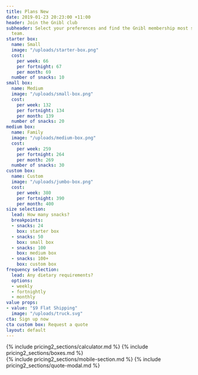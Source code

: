 ```yaml
---
title: Plans New
date: 2019-01-23 20:23:00 +11:00
header: Join the Gnibl club
subheader: Select your preferences and find the Gnibl membership most suited to your
  team.
starter box:
  name: Small
  image: "/uploads/starter-box.png"
  cost:
    per week: 66
    per fortnight: 67
    per month: 69
  number of snacks: 10
small box:
  name: Medium
  image: "/uploads/small-box.png"
  cost:
    per week: 132
    per fortnight: 134
    per month: 139
  number of snacks: 20
medium box:
  name: Family
  image: "/uploads/medium-box.png"
  cost:
    per week: 259
    per fortnight: 264
    per month: 269
  number of snacks: 30
custom box:
  name: Custom
  image: "/uploads/jumbo-box.png"
  cost:
    per week: 380
    per fortnight: 390
    per month: 400
size selection:
  lead: How many snacks?
  breakpoints:
  - snacks: 24
    box: starter box
  - snacks: 50
    box: small box
  - snacks: 100
    box: medium box
  - snacks: 100+
    box: custom box
frequency selection:
  lead: Any dietary requirements?
  options:
  - weekly
  - fortnightly
  - monthly
value props:
- value: "$9 Flat Shipping"
  image: "/uploads/truck.svg"
cta: Sign up now
cta custom box: Request a quote
layout: default
---
```


<main class="pricing fixed-header dotted-bg">
<div class="desktop">
<div class="table"></div>
{% include pricing2_sections/calculator.md %}
{% include pricing2_sections/boxes.md %}
</div>
{% include pricing2_sections/mobile-section.md %}
  {% include pricing2_sections/quote-modal.md %}
</main>

